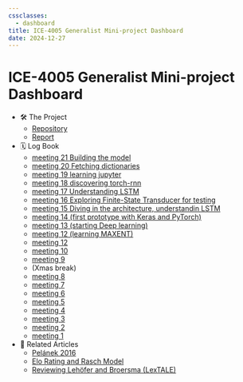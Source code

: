 ```yaml
---
cssclasses:
  - dashboard
title: ICE-4005 Generalist Mini-project Dashboard
date: 2024-12-27
---
```

# ICE-4005 Generalist Mini-project Dashboard


-  🛠️ The Project
	- [Repository](https://github.com/Oktogazh/sudogen)
	- [Report](report-mini-project)
- 🗓️ Log Book
	- [meeting 21 Building the model](ice-4005-meeting-21.md)
	- [meeting 20 Fetching dictionaries](ice-4005-meeting-20.md)
	- [meeting 19 learning jupyter](ice-4005-meeting-19.md)
	- [meeting 18 discovering torch-rnn](ice-4005-meeting-18.md)
	- [meeting 17 Understanding LSTM](ice-4005-meeting-17.md)
	- [meeting 16 Exploring Finite-State Transducer for testing](ice-4005-meeting-16)
	- [meeting 15 Diving in the architecture, understandin LSTM](ice-4005-meeting-15)
	- [meeting 14 (first prototype with Keras and PyTorch)](ice-4005-meeting-14)
	- [meeting 13 (starting Deep learning)](ice-4005-meeting-13)
	- [meeting 12 (learning MAXENT)](ice-4005-meeting-12)
	- [meeting 12](ice-4005-meeting-11)
	- [meeting 10](ice-4005-meeting-10)
	- [meeting 9](ice-4005-meeting-9)
	- (Xmas break)
	- [meeting 8](ice-4005-meeting-8.md)
	- [meeting 7](ice-4005-meeting-7)
	- [meeting 6](ice-4005-meeting-6)
	- [meeting 5](ice-4005-meeting-5)
	- [meeting 4](ice-4005-meeting-4)
	- [meeting 3](ice-4005-meeting-3)
	- [meeting 2](ice-4005-meeting-2)
	- [meeting 1](ice-4005-meeting-1)
- 🔗 Related Articles
	- [Pelánek 2016](pelanek-2016)
	- [Elo Rating and Rasch Model](elo-rating-and-rasch-model)
	- [Reviewing Lehöfer and Broersma (LexTALE)](lextale)

